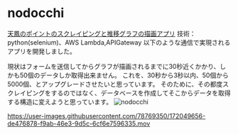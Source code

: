 # nodocchi
[天鳳のポイントのスクレイピングと推移グラフの描画アプリ](https://8kn42foqob.execute-api.ap-northeast-1.amazonaws.com/prod)
技術：python(selenium)、AWS Lambda,APIGateway
以下のような通信で実現されるアプリを開発しました。

現状はフォームを送信してからグラフが描画されるまでに30秒近くかかり、しかも50個のデータしか取得出来ません。
これを、30秒から3秒以内、50個から5000個、とアップグレードさせたいと思っています。
そのために、その都度スクレイピングをするのではなく、データベースを作成してそこからデータを取得する構造に変えようと思っています。
![nodocchi](https://user-images.githubusercontent.com/78769350/172051391-4eeab1e8-71e9-4245-a409-31aad8855e4b.jpeg)

https://user-images.githubusercontent.com/78769350/172049656-de476878-f9ab-46e3-9d5c-6cf6e7596335.mov

